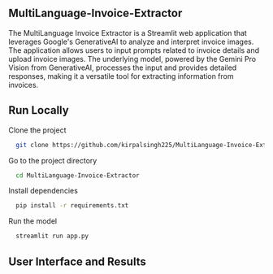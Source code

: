 
## MultiLanguage-Invoice-Extractor

The MultiLanguage Invoice Extractor is a Streamlit web application that leverages Google's GenerativeAI to analyze and interpret invoice images. The application allows users to input prompts related to invoice details and upload invoice images. The underlying model, powered by the Gemini Pro Vision from GenerativeAI, processes the input and provides detailed responses, making it a versatile tool for extracting information from invoices.
## Run Locally

Clone the project

```bash
  git clone https://github.com/kirpalsingh225/MultiLanguage-Invoice-Extractor
```

Go to the project directory

```bash
  cd MultiLanguage-Invoice-Extractor

```

Install dependencies

```bash
  pip install -r requirements.txt
```

Run the model

```bash
  streamlit run app.py
```


## User Interface and Results



